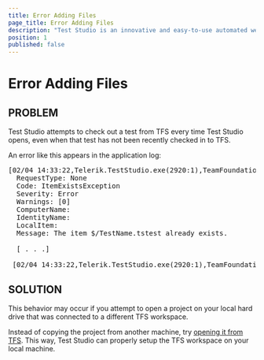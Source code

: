 ```yaml
---
title: Error Adding Files
page_title: Error Adding Files
description: "Test Studio is an innovative and easy-to-use automated web, WPF and load testing solution. Test Studio tests support essential technologies like ASP.NET AJAX, Silverlight, PHP and MVC. HTML5, Testing framework, functional testing, performance testing, load testing, exploratory testing, manual testing."
position: 1
published: false
---
```

# Error Adding Files

## PROBLEM

Test Studio attempts to check out a test from TFS every time Test Studio opens, even when that test has not been recently checked in to TFS. 

An error like this appears in the application log:

<pre>
[02/04 14:33:22,Telerik.TestStudio.exe(2920:1),TeamFoundationServer] TFSServer._vcs_NonFatalError() : Non-fatal error handling TFS request: Failure instance 52192065
  RequestType: None
  Code: ItemExistsException
  Severity: Error
  Warnings: [0]
  ComputerName:
  IdentityName:
  LocalItem:
  Message: The item $/TestName.tstest already exists.

  [ . . .]

 [02/04 14:33:22,Telerik.TestStudio.exe(2920:1),TeamFoundationServer] TFSServer.AddFiles() : Error adding files
</pre>

## SOLUTION

This behavior may occur if you attempt to open a project on your local hard drive that was connected to a different TFS workspace. 


Instead of copying the project from another machine, try <a href="/features/source-control/open-tfs-project" target="_blank">opening it from TFS</a>. This way, Test Studio can properly setup the TFS workspace on your local machine.

